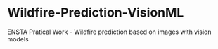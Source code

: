 # Wildfire-Prediction-VisionML
ENSTA Pratical Work - Wildfire prediction based on images with vision models
